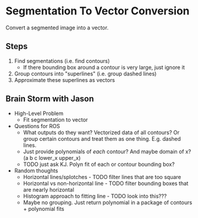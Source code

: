 # Segmentation To Vector Conversion

Convert a segmented image into a vector.

## Steps
1. Find segmentations (i.e. find contours)
   * If there bounding box around a contour is very large, just ignore it
2. Group contours into "superlines" (i.e. group dashed lines)
3. Approximate these superlines as vectors

## Brain Storm with Jason
* High-Level Problem
	* Fit segmentation to vector
* Questions for ROS
	* What outputs do they want? Vectorized data of all contours? Or group certain contours and treat them as one thing. E.g. dashed lines.
	* Just provide polynomials of _each_ contour? And maybe domain of x? (a b c lower_x upper_x)
	* TODO just ask KJ. Polyn fit of each or contour bounding box?
* Random thoughts
	* Horizontal lines/splotches - TODO filter lines that are too square
	* Horizontal vs non-horizontal line - TODO filter bounding boxes that are nearly horizontal
	* Histogram approach to fitting line - TODO look into this???
	* Maybe no grouping. Just return polynomial in a package of contours + polynomial fits
